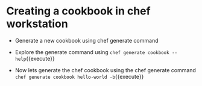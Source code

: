 # Creating a cookbook in chef workstation
* Generate a new cookbook using chef generate command
* Explore the generate command using `chef generate cookbook --help`{{execute}}

* Now lets generate the chef cookbook using the chef generate command
`chef generate cookbook hello-world -b`{{execute}}